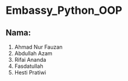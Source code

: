 # Embassy_Python_OOP
## Nama:
1. Ahmad Nur Fauzan
2. Abdullah Azam
3. Rifai Ananda
4. Fasdatullah
5. Hesti Pratiwi